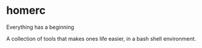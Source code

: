 homerc
======

Everything has a beginning

A collection of tools that makes ones life easier, in a bash shell environment.

